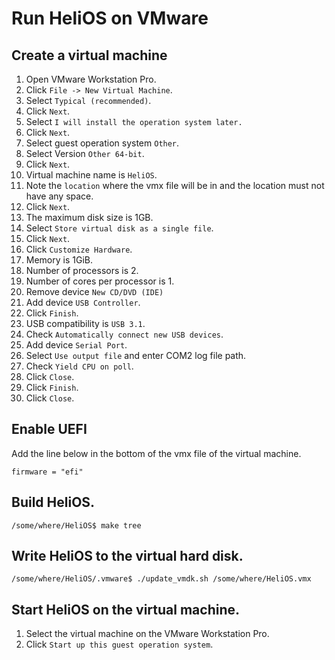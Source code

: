 # Run HeliOS on VMware

## Create a virtual machine

1. Open VMware Workstation Pro.
1. Click `File -> New Virtual Machine`.
1. Select `Typical (recommended)`.
1. Click `Next`.
1. Select `I will install the operation system later.`
1. Click `Next`.
1. Select guest operation system `Other`.
1. Select Version `Other 64-bit`.
1. Click `Next`.
1. Virtual machine name is `HeliOS`.
1. Note the `location` where the vmx file will be in and the location must not have any space.
1. Click `Next`.
1. The maximum disk size is 1GB.
1. Select `Store virtual disk as a single file`.
1. Click `Next`.
1. Click `Customize Hardware`.
1. Memory is 1GiB.
1. Number of processors is 2.
1. Number of cores per processor is 1.
1. Remove device `New CD/DVD (IDE)`
1. Add device `USB Controller`.
1. Click `Finish`.
1. USB compatibility is `USB 3.1`.
1. Check `Automatically connect new USB devices`.
1. Add device `Serial Port`.
1. Select `Use output file` and enter COM2 log file path.
1. Check `Yield CPU on poll`.
1. Click `Close`.
1. Click `Finish`.
1. Click `Close`.

## Enable UEFI

Add the line below in the bottom of the vmx file of the virtual machine.

```
firmware = "efi"
```

## Build HeliOS.

```
/some/where/HeliOS$ make tree
```

## Write HeliOS to the virtual hard disk.

```
/some/where/HeliOS/.vmware$ ./update_vmdk.sh /some/where/HeliOS.vmx
```

## Start HeliOS on the virtual machine.

1. Select the virtual machine on the VMware Workstation Pro.
1. Click `Start up this guest operation system`.

